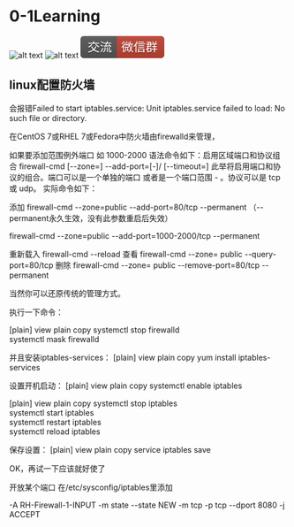 # 0-1Learning

![alt text](../static/common/svg/luoxiaosheng.svg "公众号")
![alt text](../static/common/svg/luoxiaosheng_learning.svg "学习")
![alt text](../static/common/svg/luoxiaosheng_wechat.svg "微信")


## linux配置防火墙

会报错Failed to start iptables.service: Unit iptables.service failed to load: No such file or directory.
 
在CentOS 7或RHEL 7或Fedora中防火墙由firewalld来管理，
 
如果要添加范围例外端口 如 1000-2000
语法命令如下：启用区域端口和协议组合
firewall-cmd [--zone=<zone>] --add-port=<port>[-<port>]/<protocol> [--timeout=<seconds>]
此举将启用端口和协议的组合。端口可以是一个单独的端口 <port> 或者是一个端口范围 <port>-<port> 。协议可以是 tcp 或 udp。
实际命令如下：
 
添加
firewall-cmd --zone=public --add-port=80/tcp --permanent （--permanent永久生效，没有此参数重启后失效）
 
firewall-cmd --zone=public --add-port=1000-2000/tcp --permanent 
 
重新载入
firewall-cmd --reload
查看
firewall-cmd --zone= public --query-port=80/tcp
删除
firewall-cmd --zone= public --remove-port=80/tcp --permanent
 
 
当然你可以还原传统的管理方式。
 
执行一下命令：
 
[plain] view plain copy
systemctl stop firewalld  
systemctl mask firewalld  
 
并且安装iptables-services：
[plain] view plain copy
yum install iptables-services  
 
设置开机启动：
[plain] view plain copy
systemctl enable iptables  
 
[plain] view plain copy
systemctl stop iptables  
systemctl start iptables  
systemctl restart iptables  
systemctl reload iptables  
 
保存设置：
[plain] view plain copy
service iptables save  
 
OK，再试一下应该就好使了
 
 
 
开放某个端口 在/etc/sysconfig/iptables里添加
 
-A RH-Firewall-1-INPUT -m state --state NEW -m tcp -p tcp --dport 8080 -j ACCEPT
